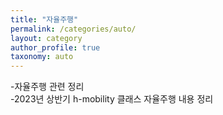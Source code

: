 ```yaml
---
title: "자율주행"
permalink: /categories/auto/
layout: category
author_profile: true
taxonomy: auto
---
```


-자율주행 관련 정리  
-2023년 상반기 h-mobility 클래스 자율주행 내용 정리